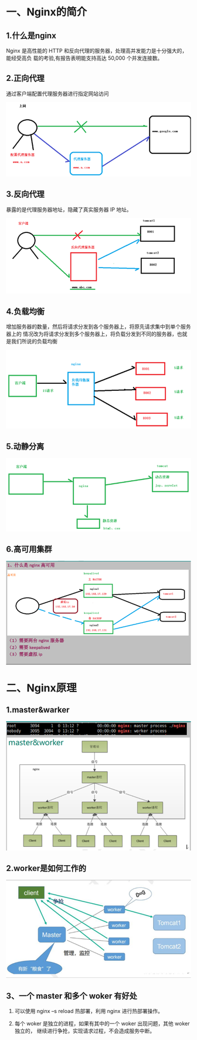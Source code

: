 # 一、Nginx的简介

## 1.什么是nginx

Nginx 是高性能的 HTTP 和反向代理的服务器，处理高并发能力是十分强大的， 能经受高负 载的考验,有报告表明能支持高达 50,000 个并发连接数。

## 2.正向代理

通过客户端配置代理服务器进行指定网站访问

![image-20211109201339875](./images/image-20211109201339875.png)

## 3.反向代理

暴露的是代理服务器地址，隐藏了真实服务器 IP 地址。

![image-20211109201402579](./images/image-20211109201402579.png)

## 4.负载均衡

增加服务器的数量，然后将请求分发到各个服务器上，将原先请求集中到单个服务器上的 情况改为将请求分发到多个服务器上，将负载分发到不同的服务器，也就是我们所说的负载均衡

![image-20211109201904303](./images/image-20211109201904303.png)

## 5.动静分离

![image-20211109202407195](./images/image-20211109202407195.png)

## 6.高可用集群

![image-20211110164136994](./images/image-20211110164136994.png)

# 二、Nginx原理

## 1.master&warker

![image-20211110164311702](./images/image-20211110164311702.png)

## 2.worker是如何工作的

![image-20211110164543737](./images/image-20211110164543737.png)

## 3、一个 master 和多个 woker 有好处

1. 可以使用 nginx –s reload 热部署，利用 nginx 进行热部署操作。

2. 每个 woker 是独立的进程，如果有其中的一个 woker 出现问题，其他 woker 独立的， 继续进行争抢，实现请求过程，不会造成服务中断。

